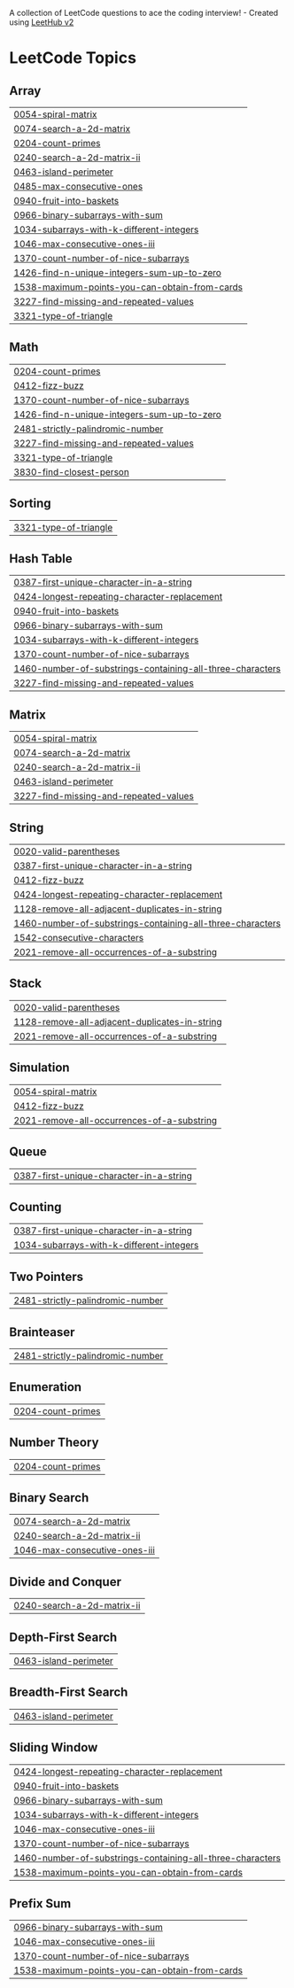 A collection of LeetCode questions to ace the coding interview! - Created using [LeetHub v2](https://github.com/arunbhardwaj/LeetHub-2.0)
<!---LeetCode Topics Start-->
# LeetCode Topics
## Array
|  |
| ------- |
| [0054-spiral-matrix](https://github.com/Ratan1394/leetcode/tree/master/0054-spiral-matrix) |
| [0074-search-a-2d-matrix](https://github.com/Ratan1394/leetcode/tree/master/0074-search-a-2d-matrix) |
| [0204-count-primes](https://github.com/Ratan1394/leetcode/tree/master/0204-count-primes) |
| [0240-search-a-2d-matrix-ii](https://github.com/Ratan1394/leetcode/tree/master/0240-search-a-2d-matrix-ii) |
| [0463-island-perimeter](https://github.com/Ratan1394/leetcode/tree/master/0463-island-perimeter) |
| [0485-max-consecutive-ones](https://github.com/Ratan1394/leetcode/tree/master/0485-max-consecutive-ones) |
| [0940-fruit-into-baskets](https://github.com/Ratan1394/leetcode/tree/master/0940-fruit-into-baskets) |
| [0966-binary-subarrays-with-sum](https://github.com/Ratan1394/leetcode/tree/master/0966-binary-subarrays-with-sum) |
| [1034-subarrays-with-k-different-integers](https://github.com/Ratan1394/leetcode/tree/master/1034-subarrays-with-k-different-integers) |
| [1046-max-consecutive-ones-iii](https://github.com/Ratan1394/leetcode/tree/master/1046-max-consecutive-ones-iii) |
| [1370-count-number-of-nice-subarrays](https://github.com/Ratan1394/leetcode/tree/master/1370-count-number-of-nice-subarrays) |
| [1426-find-n-unique-integers-sum-up-to-zero](https://github.com/Ratan1394/leetcode/tree/master/1426-find-n-unique-integers-sum-up-to-zero) |
| [1538-maximum-points-you-can-obtain-from-cards](https://github.com/Ratan1394/leetcode/tree/master/1538-maximum-points-you-can-obtain-from-cards) |
| [3227-find-missing-and-repeated-values](https://github.com/Ratan1394/leetcode/tree/master/3227-find-missing-and-repeated-values) |
| [3321-type-of-triangle](https://github.com/Ratan1394/leetcode/tree/master/3321-type-of-triangle) |
## Math
|  |
| ------- |
| [0204-count-primes](https://github.com/Ratan1394/leetcode/tree/master/0204-count-primes) |
| [0412-fizz-buzz](https://github.com/Ratan1394/leetcode/tree/master/0412-fizz-buzz) |
| [1370-count-number-of-nice-subarrays](https://github.com/Ratan1394/leetcode/tree/master/1370-count-number-of-nice-subarrays) |
| [1426-find-n-unique-integers-sum-up-to-zero](https://github.com/Ratan1394/leetcode/tree/master/1426-find-n-unique-integers-sum-up-to-zero) |
| [2481-strictly-palindromic-number](https://github.com/Ratan1394/leetcode/tree/master/2481-strictly-palindromic-number) |
| [3227-find-missing-and-repeated-values](https://github.com/Ratan1394/leetcode/tree/master/3227-find-missing-and-repeated-values) |
| [3321-type-of-triangle](https://github.com/Ratan1394/leetcode/tree/master/3321-type-of-triangle) |
| [3830-find-closest-person](https://github.com/Ratan1394/leetcode/tree/master/3830-find-closest-person) |
## Sorting
|  |
| ------- |
| [3321-type-of-triangle](https://github.com/Ratan1394/leetcode/tree/master/3321-type-of-triangle) |
## Hash Table
|  |
| ------- |
| [0387-first-unique-character-in-a-string](https://github.com/Ratan1394/leetcode/tree/master/0387-first-unique-character-in-a-string) |
| [0424-longest-repeating-character-replacement](https://github.com/Ratan1394/leetcode/tree/master/0424-longest-repeating-character-replacement) |
| [0940-fruit-into-baskets](https://github.com/Ratan1394/leetcode/tree/master/0940-fruit-into-baskets) |
| [0966-binary-subarrays-with-sum](https://github.com/Ratan1394/leetcode/tree/master/0966-binary-subarrays-with-sum) |
| [1034-subarrays-with-k-different-integers](https://github.com/Ratan1394/leetcode/tree/master/1034-subarrays-with-k-different-integers) |
| [1370-count-number-of-nice-subarrays](https://github.com/Ratan1394/leetcode/tree/master/1370-count-number-of-nice-subarrays) |
| [1460-number-of-substrings-containing-all-three-characters](https://github.com/Ratan1394/leetcode/tree/master/1460-number-of-substrings-containing-all-three-characters) |
| [3227-find-missing-and-repeated-values](https://github.com/Ratan1394/leetcode/tree/master/3227-find-missing-and-repeated-values) |
## Matrix
|  |
| ------- |
| [0054-spiral-matrix](https://github.com/Ratan1394/leetcode/tree/master/0054-spiral-matrix) |
| [0074-search-a-2d-matrix](https://github.com/Ratan1394/leetcode/tree/master/0074-search-a-2d-matrix) |
| [0240-search-a-2d-matrix-ii](https://github.com/Ratan1394/leetcode/tree/master/0240-search-a-2d-matrix-ii) |
| [0463-island-perimeter](https://github.com/Ratan1394/leetcode/tree/master/0463-island-perimeter) |
| [3227-find-missing-and-repeated-values](https://github.com/Ratan1394/leetcode/tree/master/3227-find-missing-and-repeated-values) |
## String
|  |
| ------- |
| [0020-valid-parentheses](https://github.com/Ratan1394/leetcode/tree/master/0020-valid-parentheses) |
| [0387-first-unique-character-in-a-string](https://github.com/Ratan1394/leetcode/tree/master/0387-first-unique-character-in-a-string) |
| [0412-fizz-buzz](https://github.com/Ratan1394/leetcode/tree/master/0412-fizz-buzz) |
| [0424-longest-repeating-character-replacement](https://github.com/Ratan1394/leetcode/tree/master/0424-longest-repeating-character-replacement) |
| [1128-remove-all-adjacent-duplicates-in-string](https://github.com/Ratan1394/leetcode/tree/master/1128-remove-all-adjacent-duplicates-in-string) |
| [1460-number-of-substrings-containing-all-three-characters](https://github.com/Ratan1394/leetcode/tree/master/1460-number-of-substrings-containing-all-three-characters) |
| [1542-consecutive-characters](https://github.com/Ratan1394/leetcode/tree/master/1542-consecutive-characters) |
| [2021-remove-all-occurrences-of-a-substring](https://github.com/Ratan1394/leetcode/tree/master/2021-remove-all-occurrences-of-a-substring) |
## Stack
|  |
| ------- |
| [0020-valid-parentheses](https://github.com/Ratan1394/leetcode/tree/master/0020-valid-parentheses) |
| [1128-remove-all-adjacent-duplicates-in-string](https://github.com/Ratan1394/leetcode/tree/master/1128-remove-all-adjacent-duplicates-in-string) |
| [2021-remove-all-occurrences-of-a-substring](https://github.com/Ratan1394/leetcode/tree/master/2021-remove-all-occurrences-of-a-substring) |
## Simulation
|  |
| ------- |
| [0054-spiral-matrix](https://github.com/Ratan1394/leetcode/tree/master/0054-spiral-matrix) |
| [0412-fizz-buzz](https://github.com/Ratan1394/leetcode/tree/master/0412-fizz-buzz) |
| [2021-remove-all-occurrences-of-a-substring](https://github.com/Ratan1394/leetcode/tree/master/2021-remove-all-occurrences-of-a-substring) |
## Queue
|  |
| ------- |
| [0387-first-unique-character-in-a-string](https://github.com/Ratan1394/leetcode/tree/master/0387-first-unique-character-in-a-string) |
## Counting
|  |
| ------- |
| [0387-first-unique-character-in-a-string](https://github.com/Ratan1394/leetcode/tree/master/0387-first-unique-character-in-a-string) |
| [1034-subarrays-with-k-different-integers](https://github.com/Ratan1394/leetcode/tree/master/1034-subarrays-with-k-different-integers) |
## Two Pointers
|  |
| ------- |
| [2481-strictly-palindromic-number](https://github.com/Ratan1394/leetcode/tree/master/2481-strictly-palindromic-number) |
## Brainteaser
|  |
| ------- |
| [2481-strictly-palindromic-number](https://github.com/Ratan1394/leetcode/tree/master/2481-strictly-palindromic-number) |
## Enumeration
|  |
| ------- |
| [0204-count-primes](https://github.com/Ratan1394/leetcode/tree/master/0204-count-primes) |
## Number Theory
|  |
| ------- |
| [0204-count-primes](https://github.com/Ratan1394/leetcode/tree/master/0204-count-primes) |
## Binary Search
|  |
| ------- |
| [0074-search-a-2d-matrix](https://github.com/Ratan1394/leetcode/tree/master/0074-search-a-2d-matrix) |
| [0240-search-a-2d-matrix-ii](https://github.com/Ratan1394/leetcode/tree/master/0240-search-a-2d-matrix-ii) |
| [1046-max-consecutive-ones-iii](https://github.com/Ratan1394/leetcode/tree/master/1046-max-consecutive-ones-iii) |
## Divide and Conquer
|  |
| ------- |
| [0240-search-a-2d-matrix-ii](https://github.com/Ratan1394/leetcode/tree/master/0240-search-a-2d-matrix-ii) |
## Depth-First Search
|  |
| ------- |
| [0463-island-perimeter](https://github.com/Ratan1394/leetcode/tree/master/0463-island-perimeter) |
## Breadth-First Search
|  |
| ------- |
| [0463-island-perimeter](https://github.com/Ratan1394/leetcode/tree/master/0463-island-perimeter) |
## Sliding Window
|  |
| ------- |
| [0424-longest-repeating-character-replacement](https://github.com/Ratan1394/leetcode/tree/master/0424-longest-repeating-character-replacement) |
| [0940-fruit-into-baskets](https://github.com/Ratan1394/leetcode/tree/master/0940-fruit-into-baskets) |
| [0966-binary-subarrays-with-sum](https://github.com/Ratan1394/leetcode/tree/master/0966-binary-subarrays-with-sum) |
| [1034-subarrays-with-k-different-integers](https://github.com/Ratan1394/leetcode/tree/master/1034-subarrays-with-k-different-integers) |
| [1046-max-consecutive-ones-iii](https://github.com/Ratan1394/leetcode/tree/master/1046-max-consecutive-ones-iii) |
| [1370-count-number-of-nice-subarrays](https://github.com/Ratan1394/leetcode/tree/master/1370-count-number-of-nice-subarrays) |
| [1460-number-of-substrings-containing-all-three-characters](https://github.com/Ratan1394/leetcode/tree/master/1460-number-of-substrings-containing-all-three-characters) |
| [1538-maximum-points-you-can-obtain-from-cards](https://github.com/Ratan1394/leetcode/tree/master/1538-maximum-points-you-can-obtain-from-cards) |
## Prefix Sum
|  |
| ------- |
| [0966-binary-subarrays-with-sum](https://github.com/Ratan1394/leetcode/tree/master/0966-binary-subarrays-with-sum) |
| [1046-max-consecutive-ones-iii](https://github.com/Ratan1394/leetcode/tree/master/1046-max-consecutive-ones-iii) |
| [1370-count-number-of-nice-subarrays](https://github.com/Ratan1394/leetcode/tree/master/1370-count-number-of-nice-subarrays) |
| [1538-maximum-points-you-can-obtain-from-cards](https://github.com/Ratan1394/leetcode/tree/master/1538-maximum-points-you-can-obtain-from-cards) |
<!---LeetCode Topics End-->